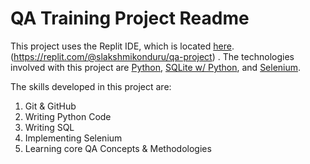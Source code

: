 # QA Training Project Readme
This project uses the Replit IDE, which is located [here]().
(https://replit.com/@slakshmikonduru/qa-project) .
The technologies involved with this project are [Python](https://www.python.org/), [SQLite w/ Python](https://www.geeksforgeeks.org/python-sqlite/), and [Selenium](https://www.selenium.dev/).

The skills developed in this project are:
1. Git & GitHub
2. Writing Python Code
3. Writing SQL
4. Implementing Selenium
5. Learning core QA Concepts & Methodologies